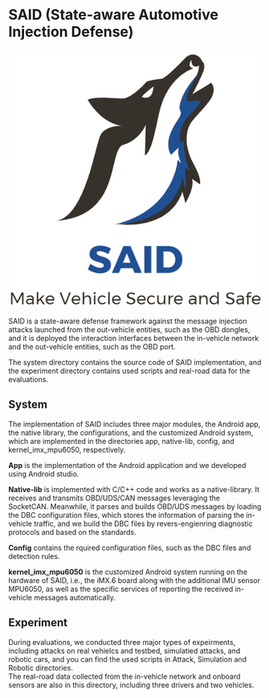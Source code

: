 # SAID (State-aware Automotive Injection Defense)

![image](https://github.com/rewhy/said/blob/main/System/config/Said-Logo.png) </br>

SAID is a state-aware defense framework against the message injection attacks launched from the out-vehicle entities, such as the OBD dongles, and it is deployed the interaction interfaces between the in-vehicle network and the out-vehicle entities, such as the OBD port.

The system directory contains the source code of SAID implementation, and the experiment directory contains used scripts and real-road data for the evaluations.

## System
The implementation of SAID includes three major modules, the Android app, the native library, the configurations, and the customized Android system, which are implemented in the directories app, native-lib, config, and kernel_imx_mpu6050, respectively. 

**App** is the implementation of the Android application and we developed using Android studio. 

**Native-lib** is implemented with C/C++ code and works as a native-library. It receives and transmits OBD/UDS/CAN messages leveraging the SocketCAN. Meanwhile, it parses and builds OBD/UDS messages by loading the DBC configuration files, which stores the information of parsing the in-vehicle traffic, and we build the DBC files by revers-engienring diagnostic protocols and based on the standards.

**Config** contains the rquired configuration files, such as the DBC files and detection rules. 

**kernel_imx_mpu6050** is the customized Android system running on the hardware of SAID, i.e., the iMX.6 board along with the additional IMU sensor MPU6050, as well as the specific services of reporting the received in-vehicle messages automatically. <br/>

## Experiment
During evaluations, we conducted three major types of expeirments, including attacks on real vehielcs and testbed, simulatied attacks, and robotic cars, and you can find the used scripts in Attack, Simulation and Robotic directories. <br/>
The real-road data collected from the in-vehicle network and onboard sensors are also in this directory, including three drivers and two vehicles.
